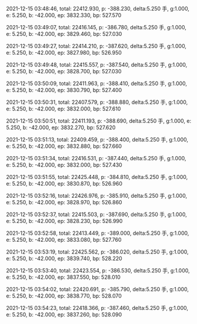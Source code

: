 2021-12-15 03:48:46, total: 22412.930, p: -388.230, delta:5.250 手, g:1.000, e: 5.250, b: -42.000, ep: 3832.330, bp: 527.570

2021-12-15 03:49:07, total: 22416.145, p: -386.780, delta:5.250 手, g:1.000, e: 5.250, b: -42.000, ep: 3829.460, bp: 527.030

2021-12-15 03:49:27, total: 22414.210, p: -387.620, delta:5.250 手, g:1.000, e: 5.250, b: -42.000, ep: 3827.980, bp: 526.950

2021-12-15 03:49:48, total: 22415.557, p: -387.540, delta:5.250 手, g:1.000, e: 5.250, b: -42.000, ep: 3828.700, bp: 527.030

2021-12-15 03:50:09, total: 22411.963, p: -388.410, delta:5.250 手, g:1.000, e: 5.250, b: -42.000, ep: 3830.790, bp: 527.400

2021-12-15 03:50:31, total: 22407.579, p: -388.880, delta:5.250 手, g:1.000, e: 5.250, b: -42.000, ep: 3832.000, bp: 527.610

2021-12-15 03:50:51, total: 22411.193, p: -388.690, delta:5.250 手, g:1.000, e: 5.250, b: -42.000, ep: 3832.270, bp: 527.620

2021-12-15 03:51:13, total: 22409.459, p: -388.400, delta:5.250 手, g:1.000, e: 5.250, b: -42.000, ep: 3832.880, bp: 527.660

2021-12-15 03:51:34, total: 22416.531, p: -387.440, delta:5.250 手, g:1.000, e: 5.250, b: -42.000, ep: 3832.000, bp: 527.430

2021-12-15 03:51:55, total: 22425.448, p: -384.810, delta:5.250 手, g:1.000, e: 5.250, b: -42.000, ep: 3830.870, bp: 526.960

2021-12-15 03:52:16, total: 22426.976, p: -385.910, delta:5.250 手, g:1.000, e: 5.250, b: -42.000, ep: 3828.970, bp: 526.860

2021-12-15 03:52:37, total: 22415.503, p: -387.690, delta:5.250 手, g:1.000, e: 5.250, b: -42.000, ep: 3828.230, bp: 526.990

2021-12-15 03:52:58, total: 22413.449, p: -389.000, delta:5.250 手, g:1.000, e: 5.250, b: -42.000, ep: 3833.080, bp: 527.760

2021-12-15 03:53:19, total: 22425.562, p: -386.020, delta:5.250 手, g:1.000, e: 5.250, b: -42.000, ep: 3839.740, bp: 528.220

2021-12-15 03:53:40, total: 22423.554, p: -386.530, delta:5.250 手, g:1.000, e: 5.250, b: -42.000, ep: 3837.550, bp: 528.010

2021-12-15 03:54:02, total: 22420.691, p: -385.790, delta:5.250 手, g:1.000, e: 5.250, b: -42.000, ep: 3838.770, bp: 528.070

2021-12-15 03:54:23, total: 22418.366, p: -387.460, delta:5.250 手, g:1.000, e: 5.250, b: -42.000, ep: 3837.260, bp: 528.090